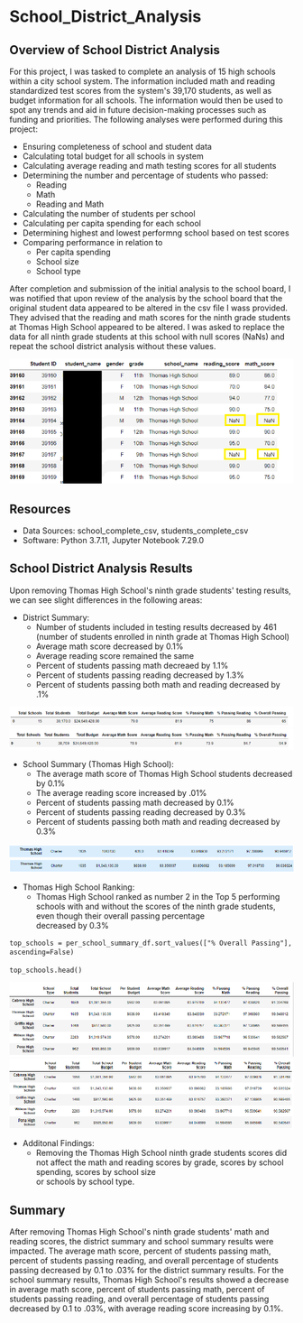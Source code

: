 # School_District_Analysis

## Overview of School District Analysis
For this project, I was tasked to complete an analysis of 15 high schools within a city school system. The information included math and reading standardized test scores from the system's 39,170 students, as well as budget information for all schools.  The information would then be used to spot any trends and aid in future decision-making processes such as funding and priorities. The following analyses were performed during this project:

 * Ensuring completeness of school and student data
 * Calculating total budget for all schools in system
 * Calculating average reading and math testing scores for all students
 * Determining the number and percentage of students who passed:
      + Reading
      + Math
      + Reading and Math
 * Calculating the number of students per school
 * Calculating per capita spending for each school
 * Determining highest and lowest performng school based on test scores
 * Comparing performance in relation to
     + Per capita spending
     + School size
     + School type
     
After completion and submission of the initial analysis to the school board, I was notified that upon review of the analysis by the school board that the original student data appeared to be altered in the csv file I wass provided. They advised that the reading and math scores for the ninth grade students at Thomas High School appeared to be altered. I was asked to replace the data for all ninth grade students at this school with null scores (NaNs) and repeat the school district analysis without these values. 

![Ninth grade scores](https://github.com/crtallent/School_District_Analysis/blob/main/Resources/ninth_grade_png.png)

## Resources
- Data Sources: school_complete_csv, students_complete_csv
- Software: Python 3.7.11, Jupyter Notebook 7.29.0

## School District Analysis Results
Upon removing Thomas High School's ninth grade students' testing results, we can see slight differences in the following areas:

* District Summary:  
  + Number of students included in testing results decreased by 461 (number of students enrolled in ninth grade at Thomas High School)  
  + Average math score decreased by 0.1%  
  + Average reading score remained the same  
  + Percent of students passing math decreaed by 1.1%  
  + Percent of students passing reading decreased by 1.3%  
  + Percent of students passing both math and reading decreased by .1%  




 ![district summary 1]( https://github.com/crtallent/School_District_Analysis/blob/main/Resources/dist_summ1.png "District Summary with THS ninth graders") 
 ![district summary 2]( https://github.com/crtallent/School_District_Analysis/blob/main/Resources/dist_summ2.png "District Summary without THS ninth graders") 
 
 * School Summary (Thomas High School):
   + The average math score of Thomas High School students decreased by 0.1%
   + The average reading score increased by .01%
   + Percent of students passing math decreased by 0.1%
   + Percent of students passing reading decreased by 0.3%
   + Percent of students passing both math and reading decreased by 0.3%


![school_summary_1](https://github.com/crtallent/School_District_Analysis/blob/main/Resources/school_summ1.png "School Summary with THS ninth graders")
![school_summary_2](https://github.com/crtallent/School_District_Analysis/blob/main/Resources/school_summ2.png "School Summary without THS ninth graders")

* Thomas High School Ranking:
  + Thomas High School ranked as number 2 in the Top 5 performing schools with and without the scores of the ninth grade students, even though their overall passing percentage   
    decreased by 0.3%
    
```
top_schools = per_school_summary_df.sort_values(["% Overall Passing"], ascending=False)

top_schools.head()
```

![Top5_1](https://github.com/crtallent/School_District_Analysis/blob/main/Resources/top5_1.png "Top 5 with THS ninth graders")
![Top5_2](https://github.com/crtallent/School_District_Analysis/blob/main/Resources/top5_2.png "Top 5 without THS ninth graders")

* Additonal Findings:
  + Removing the Thomas High School ninth grade students scores did not affect the math and reading scores by grade, scores by school spending, scores by school size  
    or schools by school type.
    
## Summary

After removing Thomas High School's ninth grade students' math and reading scores, the district summary and school summary results were impacted.  The average math score, percent of students passing math, percent of students passing reading, and overall percentage of students passing decreased by 0.1 to .03% for the district summary results. For the school summary results, Thomas High School's results showed a decrease in average math score, percent of students passing math, percent of students passing reading, and overall percentage of students passing decreased by 0.1 to .03%, with average reading score increasing by 0.1%.
